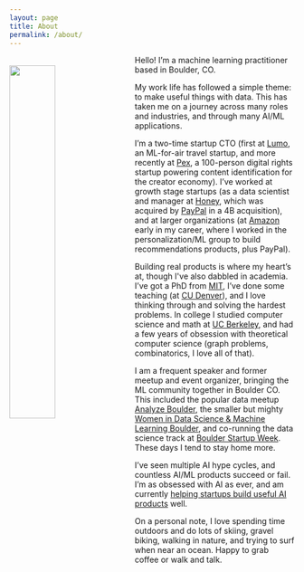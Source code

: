 ```yaml
---
layout: page
title: About
permalink: /about/
---
```


<img style="float: left; margin-top: 18px; margin-right: 20px; width:40%;" src="/images/diana_wlp.jpg"/>

Hello! I’m a machine learning practitioner based in Boulder, CO.

My work life has followed a simple theme: to make useful things with data. This has taken me on a journey across many roles and industries, and through many AI/ML applications. 

I’m a two-time startup CTO (first at [Lumo](https://thinklumo.com), an ML-for-air travel startup, and more recently at [Pex](https://pex.com/), a 100-person digital rights startup powering content identification for the creator economy). I’ve worked at growth stage startups (as a data scientist and manager at [Honey](https://www.joinhoney.com/), which was acquired by [PayPal](https://www.paypal.com/us/home) in a 4B acquisition), and at larger organizations (at [Amazon](https://www.amazon.com/) early in my career, where I worked in the personalization/ML group to build recommendations products, plus PayPal).

Building real products is where my heart’s at, though I've also dabbled in academia. I’ve got a PhD from [MIT](http://www.mit.edu/~orc/), I’ve done some teaching (at [CU Denver](https://www.ucdenver.edu/)), and I love thinking through and solving the hardest problems. In college I studied computer science and math at [UC Berkeley](https://www.berkeley.edu/), and had a few years of obsession with theoretical computer science (graph problems, combinatorics, I love all of that).

I am a frequent speaker and former meetup and event organizer, bringing the ML community together in Boulder CO. This included the popular data meetup [Analyze Boulder](http://http://www.meetup.com/Analyze-Boulder/), the smaller but mighty [Women in Data Science & Machine Learning Boulder](https://www.meetup.com/Boulder-Women-in-Machine-Learning-and-Data-Science/), and co-running the data science track at [Boulder Startup Week](https://boulderstartupweek.com/). These days I tend to stay home more.

I’ve seen multiple AI hype cycles, and countless AI/ML products succeed or fail. I’m as obsessed with AI as ever, and am currently [helping startups build useful AI products](advising.md) well.

On a personal note, I love spending time outdoors and do lots of skiing, gravel biking, walking in nature, and trying to surf when near an ocean. Happy to grab coffee or walk and talk.
